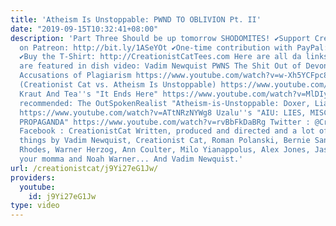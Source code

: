```yaml
---
title: 'Atheism Is Unstoppable: PWND TO OBLIVION Pt. II'
date: "2019-09-15T10:32:41+08:00"
description: 'Part Three Should be up tomorrow SHODOMITES! ✔Support CreationistCat
  on Patreon: http://bit.ly/1ASeYOt ✔One-time contribution with PayPal: http://bit.ly/1eQR4sR
  ✔Buy the T-Shirt: http://CreationistCatTees.com Here are all da links again dat
  are featured in dish video: Vadim Newquist PWNS The Shit Out of Devon Tracey On
  Accusations of Plagiarism https://www.youtube.com/watch?v=w-Xh5YCFpc8 Doc Dropped!
  (Creationist Cat vs. Atheism Is Unstoppable) https://www.youtube.com/watch?v=AKE3OENUPIQ
  Kraut And Tea''s "It Ends Here" https://www.youtube.com/watch?v=MlDIyJO3Buk Also
  recommended: The OutSpokenRealist "Atheism-is-Unstoppable: Doxer, Liar, Fascist"
  https://www.youtube.com/watch?v=ATtNRzNYWg8 Uzalu''s "AIU: LIES, MISCONCEPTIONS,
  PROPAGANDA" https://www.youtube.com/watch?v=rvBbFkDaBRg Twitter : @CreationistCat
  Facebook : CreationistCat Written, produced and directed and a lot of freaking other
  things by Vadim Newquist, Creationist Cat, Roman Polanski, Bernie Sanders, Randy
  Rhodes, Warner Herzog, Ann Coulter, Milo Yianappolus, Alex Jones, Jason Vorhees,
  your momma and Noah Warner... And Vadim Newquist.'
url: /creationistcat/j9Yi27eG1Jw/
providers:
  youtube:
    id: j9Yi27eG1Jw
type: video
---
```

